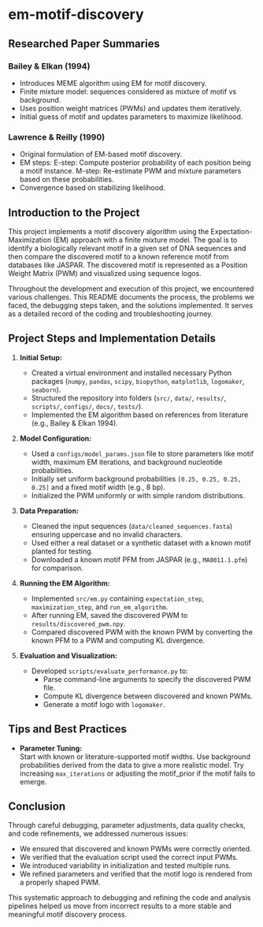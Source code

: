 # em-motif-discovery


## Researched Paper Summaries

### Bailey & Elkan (1994)
- Introduces MEME algorithm using EM for motif discovery.
- Finite mixture model: sequences considered as mixture of motif vs background.
- Uses position weight matrices (PWMs) and updates them iteratively.
- Initial guess of motif and updates parameters to maximize likelihood.

### Lawrence & Reilly (1990)
- Original formulation of EM-based motif discovery.
- EM steps:
  E-step: Compute posterior probability of each position being a motif instance.
  M-step: Re-estimate PWM and mixture parameters based on these probabilities.
- Convergence based on stabilizing likelihood.


## Introduction to the Project

This project implements a motif discovery algorithm using the Expectation-Maximization (EM) approach with a finite mixture model. The goal is to identify a biologically relevant motif in a given set of DNA sequences and then compare the discovered motif to a known reference motif from databases like JASPAR. The discovered motif is represented as a Position Weight Matrix (PWM) and visualized using sequence logos.

Throughout the development and execution of this project, we encountered various challenges. This README documents the process, the problems we faced, the debugging steps taken, and the solutions implemented. It serves as a detailed record of the coding and troubleshooting journey.

## Project Steps and Implementation Details

1. **Initial Setup:**
   - Created a virtual environment and installed necessary Python packages (`numpy`, `pandas`, `scipy`, `biopython`, `matplotlib`, `logomaker`, `seaborn`).
   - Structured the repository into folders (`src/`, `data/`, `results/`, `scripts/`, `configs/`, `docs/`, `tests/`).
   - Implemented the EM algorithm based on references from literature (e.g., Bailey & Elkan 1994).

2. **Model Configuration:**
   - Used a `configs/model_params.json` file to store parameters like motif width, maximum EM iterations, and background nucleotide probabilities.
   - Initially set uniform background probabilities `[0.25, 0.25, 0.25, 0.25]` and a fixed motif width (e.g., 8 bp).
   - Initialized the PWM uniformly or with simple random distributions.

3. **Data Preparation:**
   - Cleaned the input sequences (`data/cleaned_sequences.fasta`) ensuring uppercase and no invalid characters.
   - Used either a real dataset or a synthetic dataset with a known motif planted for testing.
   - Downloaded a known motif PFM from JASPAR (e.g., `MA0011.1.pfm`) for comparison.

4. **Running the EM Algorithm:**
   - Implemented `src/em.py` containing `expectation_step`, `maximization_step`, and `run_em_algorithm`.
   - After running EM, saved the discovered PWM to `results/discovered_pwm.npy`.
   - Compared discovered PWM with the known PWM by converting the known PFM to a PWM and computing KL divergence.

5. **Evaluation and Visualization:**
   - Developed `scripts/evaluate_performance.py` to:
     - Parse command-line arguments to specify the discovered PWM file.
     - Compute KL divergence between discovered and known PWMs.
     - Generate a motif logo with `logomaker`.

## Tips and Best Practices

- **Parameter Tuning:**  
  Start with known or literature-supported motif widths. Use background probabilities derived from the data to give a more realistic model. Try increasing `max_iterations` or adjusting the motif_prior if the motif fails to emerge.


## Conclusion

Through careful debugging, parameter adjustments, data quality checks, and code refinements, we addressed numerous issues:

- We ensured that discovered and known PWMs were correctly oriented.
- We verified that the evaluation script used the correct input PWMs.
- We introduced variability in initialization and tested multiple runs.
- We refined parameters and verified that the motif logo is rendered from a properly shaped PWM.

This systematic approach to debugging and refining the code and analysis pipelines helped us move from incorrect results to a more stable and meaningful motif discovery process.




